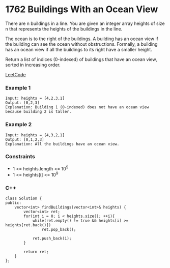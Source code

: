 # 1762 Buildings With an Ocean View

There are n buildings in a line. You are given an integer array heights of size n that represents the heights of the buildings in the line.

The ocean is to the right of the buildings. A building has an ocean view if the building can see the ocean without obstructions. Formally, a building has an ocean view if all the buildings to its right have a smaller height.

Return a list of indices (0-indexed) of buildings that have an ocean view, sorted in increasing order.

[LeetCode](https://leetcode.cn/problems/buildings-with-an-ocean-view/description/)

### Example 1

```
Input: heights = [4,2,3,1]
Output: [0,2,3]
Explanation: Building 1 (0-indexed) does not have an ocean view because building 2 is taller.
```

### Example 2

```
Input: heights = [4,3,2,1]
Output: [0,1,2,3]
Explanation: All the buildings have an ocean view.
```

### Constraints

* 1 <= heights.length <= 10<sup>5</sup>
* 1 <= heights[i] <= 10<sup>9</sup>


### C++ 

```
class Solution {
public:
    vector<int> findBuildings(vector<int>& heights) {
        vector<int> ret;
        for(int i = 0; i < heights.size(); ++i){
            while(ret.empty() != true && heights[i] >= heights[ret.back()])
                ret.pop_back();

            ret.push_back(i);
        }

        return ret;   
    }
};
```